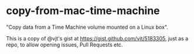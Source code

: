 # copy-from-mac-time-machine

"Copy data from a Time Machine volume mounted on a Linux box".

This is a copy of @vjt's gist at https://gist.github.com/vjt/5183305, just as a repo, to allow opening issues, Pull Requests etc.
